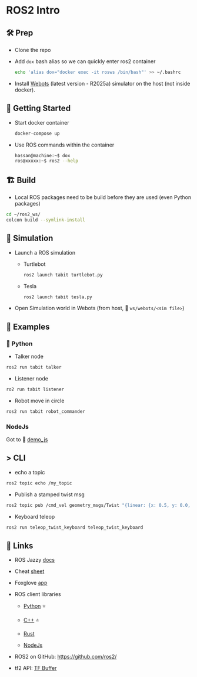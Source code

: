 # ROS2 Intro



## 🛠️ Prep 

- Clone the repo

- Add `dox` bash alias so we can quickly enter ros2 container

  ```bash
  echo 'alias dox="docker exec -it rosws /bin/bash"' >> ~/.bashrc
  ```

- Install [Webots](https://cyberbotics.com/#download) (latest version - R2025a) simulator on the host (not inside docker). 

  

## :rocket: Getting Started

- Start docker container

  ```bash
  docker-compose up
  ```

- Use ROS commands within the container

  ```bash
  hassan@machine:~$ dox
  ros@xxxxx:~$ ros2 --help
  ```



## **🏗️** Build

- Local ROS packages need to be build before they are used (even Python packages)

```bash
cd ~/ros2_ws/
colcon build --symlink-install
```



## 🤖 Simulation

- Launch a ROS simulation

    - Turtlebot
      ```bash
      ros2 launch tabit turtlebot.py
      ```

    - Tesla
      ```bash
      ros2 launch tabit tesla.py
      ```


- Open Simulation world in Webots (from host, :file_folder: `ws/webots/<sim file>`)



## 📌 Examples

### :snake: Python

- Talker node

```bash
ros2 run tabit talker
```

- Listener node

```bash
ro2 run tabit listener
```

- Robot move in circle

```bash
ros2 run tabit robot_commander
```



### NodeJs

Got to  :file_folder: [demo_js](ws/src/demo_js)



## > CLI

- echo a topic

```bash
ros2 topic echo /my_topic
```

- Publish a stamped twist msg

```bash
ros2 topic pub /cmd_vel geometry_msgs/Twist "{linear: {x: 0.5, y: 0.0, z: 0.0}, angular: {x: 0.0, y: 0.0, z: 0.3}}" --rate 10
```

- Keyboard teleop

```bash
ros2 run teleop_twist_keyboard teleop_twist_keyboard
```




## :link: Links

- ROS Jazzy [docs](https://docs.ros.org/en/jazzy) 

- Cheat [sheet](cheat_sheet.md)

- Foxglove [app](https://app.foxglove.dev)

- ROS client libraries 

    - [Python](https://docs.ros.org/en/jazzy/p/rclpy/) :star:

    - [C++](https://docs.ros.org/en/jazzy/p/rclcpp/) :star:
    
    - [Rust](https://github.com/adnanademovic/rosrust)
    
    - [NodeJs](https://github.com/RobotWebTools/rclnodejs)
    
- ROS2 on GitHub: https://github.com/ros2/

- tf2 API: [TF Buffer](https://github.com/ros2/geometry2/blob/rolling/tf2_ros_py/tf2_ros/buffer_interface.py)

